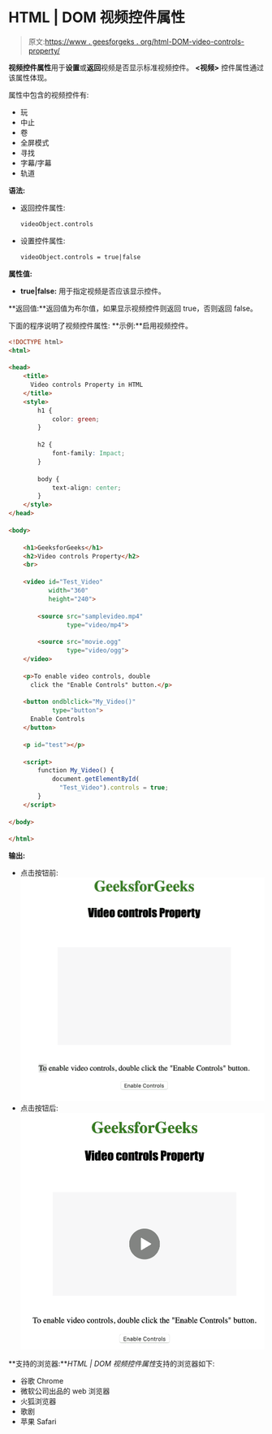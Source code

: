 # HTML | DOM 视频控件属性

> 原文:[https://www . geesforgeks . org/html-DOM-video-controls-property/](https://www.geeksforgeeks.org/html-dom-video-controls-property/)

**视频控件属性**用于**设置**或**返回**视频是否显示标准视频控件。
**<视频>** 控件属性通过该属性体现。

属性中包含的视频控件有:

*   玩
*   中止
*   卷
*   全屏模式
*   寻找
*   字幕/字幕
*   轨道

**语法:**

*   返回控件属性:

    ```html
    videoObject.controls
    ```

*   设置控件属性:

    ```html
    videoObject.controls = true|false
    ```

**属性值:**

*   **true|false:** 用于指定视频是否应该显示控件。

**返回值:**返回值为布尔值，如果显示视频控件则返回 true，否则返回 false。

下面的程序说明了视频控件属性:
**示例:**启用视频控件。

```html
<!DOCTYPE html>
<html>

<head>
    <title>
      Video controls Property in HTML
    </title>
    <style>
        h1 {
            color: green;
        }

        h2 {
            font-family: Impact;
        }

        body {
            text-align: center;
        }
    </style>
</head>

<body>

    <h1>GeeksforGeeks</h1>
    <h2>Video controls Property</h2>
    <br>

    <video id="Test_Video" 
           width="360"
           height="240">

        <source src="samplevideo.mp4"
                type="video/mp4">

        <source src="movie.ogg" 
                type="video/ogg">
    </video>

    <p>To enable video controls, double
      click the "Enable Controls" button.</p>

    <button ondblclick="My_Video()"
            type="button">
      Enable Controls
    </button>

    <p id="test"></p>

    <script>
        function My_Video() {
            document.getElementById(
              "Test_Video").controls = true;
        }
    </script>

</body>

</html>
```

**输出:**

*   点击按钮前:
    ![](img/66aa0114673e91cbcd8765b8f060d014.png)
*   点击按钮后:
    ![](img/7ac052e5ac918ff12a43565f1761ce6c.png)

**支持的浏览器:***HTML | DOM 视频控件属性*支持的浏览器如下:

*   谷歌 Chrome
*   微软公司出品的 web 浏览器
*   火狐浏览器
*   歌剧
*   苹果 Safari